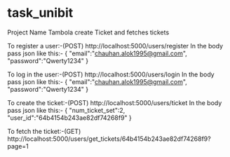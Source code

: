 # task_unibit
Project Name
Tambola create Ticket and fetches tickets

To register a user:-(POST)
http://localhost:5000/users/register
In the body pass json like this:-
{
    "email":"chauhan.alok1995@gmail.com",
    "password":"Qwerty1234"
}

To log in the user:-(POST)
http://localhost:5000/users/login
In the body pass json like this:-
{
    "email":"chauhan.alok1995@gmail.com",
    "password":"Qwerty1234"
}

To create the ticket:-(POST)
http://localhost:5000/users/ticket
In the body pass json like this:-
{
"num_ticket_set":2, 
"user_id":"64b4154b243ae82df74268f9"
}

To fetch the ticket:-(GET)
http://localhost:5000/users/get_tickets/64b4154b243ae82df74268f9?page=1
